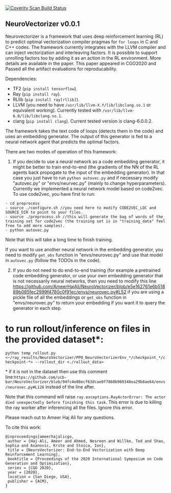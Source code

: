 <a href="https://scan.coverity.com/projects/intel-academic-neurovectorizer">
  <img alt="Coverity Scan Build Status"
       src="https://scan.coverity.com/projects/20079/badge.svg"/>
</a>

## NeuroVectorizer v0.0.1
Neurovectorizer is a framework that uses deep reinforcement learning (RL) to predict optimal vectorization compiler pragmas for `for loops` in C and C++ codes. The framework currently integrates with the LLVM compiler and can inject vectorization and interleaving factors. It is possible to support unrolling factors too by adding it as an action in the RL environment. More details are available in the paper. This paper appeared in CGO2020 and Passed all the artifact evaluations for reproducability.

Dependencies:
- TF2 (`pip install tensorflow`).
- Ray (`pip install ray`).
- RLlib (`pip install ray[rllib]`).
- LLVM (you need to have `/usr/lib/llvm-X.Y/lib/libclang.so.1` or equivalent working). Currently tested with `/usr/lib/llvm-6.0/lib/libclang.so.1`.
- clang (`pip install clang`). Current tested version is clang-6.0.0.2.

The framework takes the text code of loops (detects them in the code) and uses an embedding generator. The output of this generator is fed to a neural network agent that predicts the optimal factors.

There are two modes of operation of this framework:
1) If you decide to use a neural network as a code embedding generator, it might be better to train end-to-end (the gradients of the NN of the RL agents back propogate to the input of the embedding generator). In that case you just have to run `python autovec.py` and if necessary modify "autovec.py" or "envs/neurvec.py" (mainly to change hyperparameters). Currently we implemented a neural network model based on code2vec. To use code2vec, you have first to run:
```
- cd preprocess
- source ./configure.sh //you need here to modify CODE2VEC_LOC and SOURCE_DIR to point to your files.
- source ./preprocess.sh //this will generate the bag of words of the training set for code2vec (the training set is in "training_data" feel free to add more samples).
- python autovec.py
```
Note that this will take a long time to finish training.

If you want to use another neural network in the embedding generator, you need to modify `get_obs` function in "envs/neurovec.py" and use that model in `autovec.py` (follow the TODOs in the code).

2) If you do not need to do end-to-end training (for example a pretrained code embedding generator, or use your own embedding generator that is not necessarily neural networks, then you need to modify this line https://github.com/AmeerHajAli/NeuroVectorizer/blob/e5e162761e6b51889b085fec2999f4780c0f91ec/envs/neurovec.py#L52 if you are using a pickle file of all the embeddings or `get_obs` function in "envs/neurovec.py" to return your embedding if you want it to query the generator in each step.  

# to run rollout/inference on files in the provided dataset\*:
`python temp_rollout.py <~/ray_results/NeuroVectorizer/PPO_NeuroVectorizerEnv_*/checkpoint_*/checkpoint-*> --rollout_dir <./rollout_data>`

\* if it is not in the dataset then use this comment line:`https://github.com/ucb-bar/NeuroVectorizer/blob/94fc4e88ecf63dcae0f7860b969348ea29b8ae64/envs/neurovec.py#L126` instead of the line after.

Note that this command will raise `ray.exceptions.RayActorError: The actor died unexpectedly before finishing this task`. This error is due to killing the ray worker after inferencing all the files. Ignore this error.


Please reach out to Ameer Haj Ali for any questions.


To cite this work:
```
@inproceedings{ameerhajalicgo,
 author = {Haj-Ali, Ameer and Ahmed, Nesreen and Willke, Ted and Shao, Sophia and Asanovic, Krste and Stoica, Ion},
 title = {NeuroVectorizer: End-to-End Vectorization with Deep Reinforcement Learning},
 booktitle = {Proceedings of the 2020 International Symposium on Code Generation and Optimization},
 series = {CGO 2020},
 year = {2020},
 location = {San Diego, USA},
 publisher = {ACM},
} 
```
